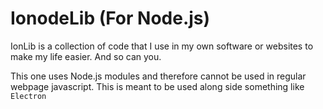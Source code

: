 # IonodeLib (For Node.js)
IonLib is a collection of code that I use in my own software or websites to make my life easier. And so can you.

This one uses Node.js modules and therefore cannot be used in regular webpage javascript. This is meant to be used along side something like `Electron`
